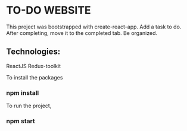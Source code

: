 # TO-DO WEBSITE

This project was bootstrapped with create-react-app.
Add a task to do. After completing, move it to the completed tab. Be organized.

## Technologies:

ReactJS
Redux-toolkit

To install the packages

### npm install


To run the project,

### npm start
